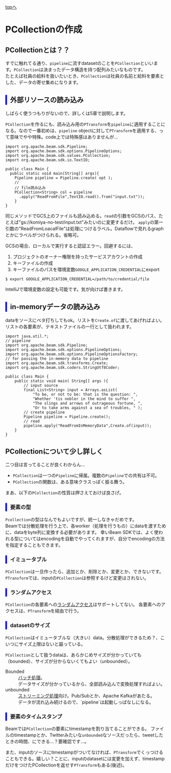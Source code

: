 <style type="text/css">
  .head { 
    border-left:5px solid #00f;
    padding:3px 0 3px 10px;
    font-weight: bold;
  }
  .lhead { 
    border-left:5px solid #00f;
    padding:3px 0 3px 10px;
    font-size:14pt;
    font-weight: bold;
  }
</style>
[topへ](../index.html)

# PCollectionの作成
## PCollectionとは？？
すでに触れてる通り、`pipeline`に流すdatasetのことを`PCollection`といいます。`PCollection`は決まったデータ構造を持つ配列みたいなものです。  
たとえば社員の給料を扱いたいとき、`PCollection`は社員の名前と給料を要素とした、データの寄せ集めになります。

## <span class="head">外部リソースの読み込み</span>
しばらく使うつもりがないので、詳しくは5章で説明します。

`PCollection`を作るにも、読み込み用の`PTransform`を`pipeline`に適用することになる。なので一番初めは、`pipeline` objectに対して`PTransform`を適用する、って意味でやや特殊。code上では特殊感はありませんが...

```java=
import org.apache.beam.sdk.Pipeline;
import org.apache.beam.sdk.options.PipelineOptions;
import org.apache.beam.sdk.values.PCollection;
import org.apache.beam.sdk.io.TextIO;

public class Main {
  public static void main(String[] args){
    Pipeline pipeline = Pipeline.create( opt );
    //
    // file読み込み
    PCollection<String> col = pipeline
      .apply("ReadFromFile",TextIO.read().from("input.txt"));
    }
}
```

同じメソッドでGCS上のファイルも読み込める。`read`の引数をGCSのパス、たとえば"gs://komiya-no-test/input.txt"みたいのに変更するだけ。
`apply`の第一引数の"ReadFromLoacalFile"は処理につけるラベル。Dataflowで見れるgraphとかにラベルがつけられる。省略可。

GCSの場合、ローカルで実行すると認証エラー。回避するには、

1. プロジェクトのオーナー権限を持ったサービスアカウントの作成
2. キーファイルの作成
3. キーファイルのパスを環境変数`GOOGLE_APPLICATION_CREDENTIAL`にexport

```bash=
$ export GOOGLE_APPLICATION_CREDENTIAL=/path/to/credential/file
```

IntelliJで環境変数の設定も可能です。気が向けば書きます。

## <span class="head">in-memoryデータの読み込み</span>
dataをソースにベタ打ちしてもok。リストを`Create.of`に渡してあげればよい。リストの各要素が、テキストファイルの一行として扱われます。

```java=
import java.util.*;
// pipeline
import org.apache.beam.sdk.Pipeline;
import org.apache.beam.sdk.options.PipelineOptions;
import org.apache.beam.sdk.options.PipelineOptionsFactory;
// for passing the in-memory data to pipeline
import org.apache.beam.sdk.transforms.Create;
import org.apache.beam.sdk.coders.StringUtf8Coder;

public class Main {
    public static void main( String[] args ){
        // input source
        final List<String> input = Arrays.asList(
            "To be, or not to be: that is the question: ",
            "Whether 'tis nobler in the mind to suffer ",
            "The slings and arrows of outrageous fortune, ",
            "Or to take arms against a sea of troubles, " );
        // create pipeline
        Pipeline pipeline = Pipeline.create();
        // read
        pipeline.apply("ReadFromInMemoryData",Create.of(input));
    }
}
```

## PCollectionについて少し詳しく
二つ目は言ってることが良くわからん...

- `PCollection`は一つの`Pipeline`に帰属。複数の`Pipeline`での共有は不可。
- `PCollection`の関数は、ある意味クラスっぽく振る舞う。

まあ、以下の`PCollection`の性質は押さえておけば良さげ。

### <span class="head">要素の型</span>
`Pcollection`の型はなんでもよいですが、統一しなきゃだめです。  
Beamでは分散処理を行う上で、各worker（処理を行うもの）にdataを渡すために、dataをbyte列に変換する必要があります。
幸いBeam SDKでは、よく使われる型についてはencodingを自動でやってくれますが、自分でencodingの方法を指定することもできます。

### <span class="head">イミュータブル</span>
`PCollection`は一旦作ったら、追加とか、削除とか、変更とか、できないです。
`PTransform`では、inputの`PCollection`は参照するけど変更はされない。

### <span class="head">ランダムアクセス</span>
`PCollection`の各要素への[ランダムアクセス](https://kb-jp.sandisk.com/app/answers/detail/a_id/8980/~/%E3%82%B7%E3%83%BC%E3%82%B1%E3%83%B3%E3%82%B7%E3%83%A3%E3%83%AB%E3%82%A2%E3%82%AF%E3%82%BB%E3%82%B9%E3%81%A8%E3%83%A9%E3%83%B3%E3%83%80%E3%83%A0%E3%82%A2%E3%82%AF%E3%82%BB%E3%82%B9%E3%81%AE%E6%93%8D%E4%BD%9C%E3%81%AE%E9%81%95%E3%81%84)はサポートしてない。
各要素へのアクセスは、`PTransform`を経由で行う。

### <span class="head">datasetのサイズ</span>
`PCollection`はイミュータブルな（大きい）data。分散処理ができるため？、こいつにサイズ上限はないと謳っている。

`PCollection`として扱うdataは、あらかじめサイズが分かっていても（bounded）、サイズが分からないくてもよい（unbounded）。

<dl>
<dt>Bounded</dt>
<dd>
<a href="https://www.idcf.jp/words/batch-processing.html">バッチ処理</a>。
<br>
データサイズが分かっているから、全部読み込んで変換処理すればよい。
</dd>
<dt>unbounded</dt>
<dd>
<a href="https://www.imkk.jp/blog/what-is-stream-data-processing.html">ストリーミング処理</a>向け。Pub/Subとか、Apache Kafkaがあたる。
<br>
データが流れ込み続けるので、`pipeline`は起動しっぱなしになる。
</dd>
</dl>

### <span class="head">要素のタイムスタンプ</span>
Beamでは`PCollection`の要素にtimestampを割り当てることができる。
ファイルのtimestampとか、Twitterみたいな`unbounded`なソースだったら、tweetしたときの時間、にできる...？要確認です...。

また、inputのソースにtimestampがついてなければ、`PTransform`でくっつけることもできる。嬉しい？ことに、inputのdatasetには変更を加えず、timestampだけをつけたPCollectionを返せす`PTransform`もある(後述)。
